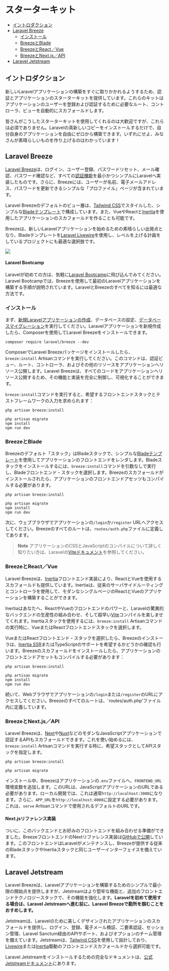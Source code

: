 # スターターキット

- [イントロダクション](#introduction)
- [Laravel Breeze](#laravel-breeze)
    - [インストール](#laravel-breeze-installation)
    - [BreezeとBlade](#breeze-and-blade)
    - [BreezeとReact／Vue](#breeze-and-inertia)
    - [BreezeとNext.js／API](#breeze-and-next)
- [Laravel Jetstream](#laravel-jetstream)

<a name="introduction"></a>
## イントロダクション

新しいLaravelアプリケーションの構築をすぐに取りかかれるようするため、認証とアプリケーションのスターターキットを提供しています。これらのキットはアプリケーションのユーザーを登録および認証するために必要なルート、コントローラ、ビューを自動的にスカフォールドします。

皆さんがこうしたスターターキットを使用してくれるのは大歓迎ですが、これらは必須でありません。Laravelの真新しいコピーをインストールするだけで、自分自身のアプリケーションを自由にゼロから構築できます。いずれにせよ、みなさんが素晴らしいものを作り上げるのはわかっています！

<a name="laravel-breeze"></a>
## Laravel Breeze

[Laravel Breeze](https://github.com/laravel/breeze)は、ログイン、ユーザー登録、パスワードリセット、メール確認、パスワード確認など、すべての[認証機能](/docs/{{version}}/authentication)を最小かつシンプルにLaravelへ実装したものです。さらに、Breezeには、ユーザーが名前、電子メールアドレス、パスワードを更新できるシンプルな「プロファイル」ページが含まれています。

Laravel Breezeのデフォルトのビュー層は、[Tailwind CSS](https://tailwindcss.com)でスタイルした、シンプルな[Bladeテンプレート](/docs/{{version}}/blade)で構成しています。また、VueやReactと[Inertia](https://inertiajs.com)を使用したアプリケーションのスカフォールドを作ることも可能です。

Breezeは、新しいLaravelアプリケーションを始めるための素晴らしい出発点となり、Bladeテンプレートを[Laravel Livewire](https://livewire.laravel.com)を使用し、レベルを上げる計画をしているプロジェクトにも最適な選択肢です。

<img src="https://laravel.com/img/docs/breeze-register.png">

#### Laravel Bootcamp

Laravelが初めての方は、気軽に[Laravel Bootcamp](https://bootcamp.laravel.com)に飛び込んでみてください。Laravel Bootcampでは、Breezeを使用して最初のLaravelアプリケーションを構築する手順が説明されています。LaravelとBreezeのすべてを知るには最適な方法です。

<a name="laravel-breeze-installation"></a>
### インストール

まず、[新規Laravelアプリケーションの作成](/docs/{{version}}/installation)、データベースの設定、[データベースマイグレーション](/docs/{{version}}/migrations)を実行してください。Laravelアプリケーションを新規作成したら、Composerを使用してLaravel Breezeをインストールできます。

```shell
composer require laravel/breeze --dev
```

ComposerでLaravel Breezeパッケージをインストールしたら、`breeze:install` Artisanコマンドを実行してください。このコマンドは、認証ビュー、ルート、コントローラ、およびその他のリソースをアプリケーションへリソース公開します。Laravel Breezeは、すべてのコードをアプリケーションへリソース公開するため、その機能と実装を完全に制御し、可視化することができます。

`breeze:install`コマンドを実行すると、希望するフロントエンドスタックとテストフレームワークの入力を求められます：

```shell
php artisan breeze:install

php artisan migrate
npm install
npm run dev
```

<a name="breeze-and-blade"></a>
### BreezeとBlade

Breezeのデフォルト「スタック」はBladeスタックで、シンプルな[Bladeテンプレート](/docs/{{version}}/blade)を使用してアプリケーションのフロントエンドをレンダします。Bladeスタックをインストールするには、`breeze:install`コマンドを引数なしで実行し、Bladeフロントエンド・スタックを選択します。Breezeのスカフォールドがインストールされたら、アプリケーションのフロントエンドアセッツもコンパイルする必要があります。

```shell
php artisan breeze:install

php artisan migrate
npm install
npm run dev
```

次に、ウェブブラウザでアプリケーションの`/login`か`/register` URLへアクセスしてください。Breezeのすべてのルートは、`routes/auth.php`ファイルに定義してあります。

> **Note**
> アプリケーションのCSSとJavaScriptのコンパイルについて詳しく知りたい方は、Laravelの[Viteドキュメント](/docs/{{version}}/vite#running-vite)を参照してください。

<a name="breeze-and-inertia"></a>
### BreezeとReact／Vue

Laravel Breezeは、[Inertia](https://inertiajs.com)フロントエンド実装により、ReactとVueを使用するスカフォールドも提供しています。Inertiaは、従来のサーバサイドルーティングとコントローラを使用して、モダンなシングルページのReactとVueのアプリケーションを構築することができます。

Inertiaはあなたへ、ReactやVueのフロントエンドのパワーと、Laravelの驚異的なバックエンドの生産性の組み合わせ、そして超早い[Vite](https://vitejs.dev)コンパイルを楽しませてくれます。Inertiaスタックを使用するには、`breeze:install` Artisanコマンドの実行時に、VueまたはReactフロントエンドスタックを選択します。

VueまたはReactフロントエンド・スタックを選択したら、Breezeのインストーラは、[Inertia SSR](https://inertiajs.com/server-side-rendering)またはTypeScriptのサポートを希望するかどうかの確認も行います。Breezeのスカフォールドをインストールしたら、アプリケーションのフロントエンドアセットもコンパイルする必要があります：

```shell
php artisan breeze:install

php artisan migrate
npm install
npm run dev
```

続いて、Webブラウザでアプリケーションの`/login`または`/register`のURLにアクセスしてください。Breezeのすべてのルートは、`routes/auth.php'ファイル内に定義しています。

<a name="breeze-and-next"></a>
### BreezeとNext.js／API

Laravel Breezeは、[Next](https://nextjs.org)や[Nuxt](https://nuxt.com)などのモダンなJavaScriptアプリケーションで認証するAPIもスカフォールドできます。これを使い始めるには、`breeze:install` Artisanコマンドを実行する時に、希望スタックとしてAPIスタックを指定します。

```shell
php artisan breeze:install

php artisan migrate
```

インストール中、Breezeはアプリケーションの`.env`ファイルへ、`FRONTEND_URL`環境変数を追加します。このURLは、JavaScriptアプリケーションのURLである必要があります。ローカル開発では、これは通常`http://localhost:3000`になります。さらに、`APP_URL`を`http://localhost:8000`に設定する必要があります。これは、`serve` Artisanコマンドで使用されるデフォルトのURLです。

<a name="next-reference-implementation"></a>
#### Next.jsリファレンス実装

ついに、このバックエンドとお好みのフロントエンドを組み合わせる準備ができました。BreezeフロントエンドのNextリファレンス実装は[GitHubで公開](https://github.com/laravel/breeze-next)しています。このフロントエンドはLaravelがメンテナンスし、Breezeが提供する従来のBladeスタックやInertiaスタックと同じユーザーインターフェイスを備えています。

<a name="laravel-jetstream"></a>
## Laravel Jetstream

Laravel Breezeは、Laravelアプリケーションを構築するためのシンプルで最小限の開始点を提供しますが、Jetstreamはより堅牢な機能と、追加のフロントエンドテクノロジースタックで、その機能を強化します。**Laravelを初めて使用する場合は、Laravel Jetstreamへ進む前に、Laravel Breezeで勘所を掴むことをおすめします。**

Jetstreamは、Laravelのために美しくデザインされたアプリケーションのスカフォールドを提供し、ログイン、登録、電子メール検証、二要素認証、セッション管理、Laravel Sanctum経由のAPIサポート、およびオプションのチーム管理を備えています。Jetstreamは、[Tailwind CSS](https://tailwindcss.com)を使用して設計しており、[Livewire](https://livewire.laravel.com)または[Inertia](https://inertiajs.com)駆動のフロントエンドスカフォールドから選択可能です。

Laravel Jetstreamをインストールするための完全なドキュメントは、[公式Jetstreamドキュメント](https://jetstream.laravel.com/3.x/introduction.html)にあります。
